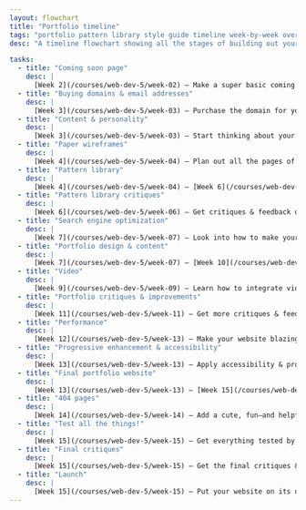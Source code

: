 ```yaml
---
layout: flowchart
title: "Portfolio timeline"
tags: "portfolio pattern library style guide timeline week-by-week overview reference"
desc: "A timeline flowchart showing all the stages of building out your portfolio & the week timings."

tasks:
  - title: "Coming soon page"
    desc: |
      [Week 2](/courses/web-dev-5/week-02) — Make a super basic coming soon page to sit on your domain while you finish your portfolio
  - title: "Buying domains & email addresses"
    desc: |
      [Week 3](/courses/web-dev-5/week-03) — Purchase the domain for your website & email address and set up all the DNS & hosting stuff.
  - title: "Content & personality"
    desc: |
      [Week 3](/courses/web-dev-5/week-03) — Start thinking about your brand’s personality and figure out what content you need on the website & what portfolio pieces you want to display.
  - title: "Paper wireframes"
    desc: |
      [Week 4](/courses/web-dev-5/week-04) — Plan out all the pages of your portfolio and what patterns you need.
  - title: "Pattern library"
    desc: |
      [Week 4](/courses/web-dev-5/week-04) – [Week 6](/courses/web-dev-5/week-06) — Design & develop the pattern library for your portfolio website.
  - title: "Pattern library critiques"
    desc: |
      [Week 6](/courses/web-dev-5/week-06) — Get critiques & feedback on your pattern library to help make your portfolio better.
  - title: "Search engine optimization"
    desc: |
      [Week 7](/courses/web-dev-5/week-07) — Look into how to make your website show up in search results & display properly in social media.
  - title: "Portfolio design & content"
    desc: |
      [Week 7](/courses/web-dev-5/week-07) – [Week 10](/courses/web-dev-5/week-10) — Use the pattern library to fill out all the portfolio’s pages & start inserting the real portfolio pieces.
  - title: "Video"
    desc: |
      [Week 9](/courses/web-dev-5/week-09) — Learn how to integrate video into websites & how to use it on your portfolio.
  - title: "Portfolio critiques & improvements"
    desc: |
      [Week 11](/courses/web-dev-5/week-11) — Get more critiques & feedback on your portfolio so you know what to fix over the next coming weeks.
  - title: "Performance"
    desc: |
      [Week 12](/courses/web-dev-5/week-13) — Make your website blazing fast so potential employers don’t have to spend their valuable time waiting for you big images.
  - title: "Progressive enhancement & accessibility"
    desc: |
      [Week 13](/courses/web-dev-5/week-13) — Apply accessibility & progressive enhancement techniques to improve your portfolio.
  - title: "Final portfolio website"
    desc: |
      [Week 13](/courses/web-dev-5/week-13) – [Week 15](/courses/web-dev-5/week-15) — Finalize all the fiddly-bits and make your portfolio the best it can be!
  - title: "404 pages"
    desc: |
      [Week 14](/courses/web-dev-5/week-14) — Add a cute, fun—and helpful—404 error page to your website.
  - title: "Test all the things!"
    desc: |
      [Week 15](/courses/web-dev-5/week-15) — Get everything tested by everybody to make sure everything works every time.
  - title: "Final critiques"
    desc: |
      [Week 15](/courses/web-dev-5/week-15) — Get the final critiques & feedback on your portfolio to make sure everything is top-notch.
  - title: "Launch"
    desc: |
      [Week 15](/courses/web-dev-5/week-15) — Put your website on its domain and bask in the beauty of your fully complete portfolio website.
---
```

